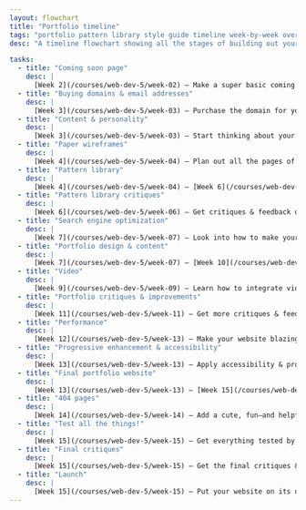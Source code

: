 ```yaml
---
layout: flowchart
title: "Portfolio timeline"
tags: "portfolio pattern library style guide timeline week-by-week overview reference"
desc: "A timeline flowchart showing all the stages of building out your portfolio & the week timings."

tasks:
  - title: "Coming soon page"
    desc: |
      [Week 2](/courses/web-dev-5/week-02) — Make a super basic coming soon page to sit on your domain while you finish your portfolio
  - title: "Buying domains & email addresses"
    desc: |
      [Week 3](/courses/web-dev-5/week-03) — Purchase the domain for your website & email address and set up all the DNS & hosting stuff.
  - title: "Content & personality"
    desc: |
      [Week 3](/courses/web-dev-5/week-03) — Start thinking about your brand’s personality and figure out what content you need on the website & what portfolio pieces you want to display.
  - title: "Paper wireframes"
    desc: |
      [Week 4](/courses/web-dev-5/week-04) — Plan out all the pages of your portfolio and what patterns you need.
  - title: "Pattern library"
    desc: |
      [Week 4](/courses/web-dev-5/week-04) – [Week 6](/courses/web-dev-5/week-06) — Design & develop the pattern library for your portfolio website.
  - title: "Pattern library critiques"
    desc: |
      [Week 6](/courses/web-dev-5/week-06) — Get critiques & feedback on your pattern library to help make your portfolio better.
  - title: "Search engine optimization"
    desc: |
      [Week 7](/courses/web-dev-5/week-07) — Look into how to make your website show up in search results & display properly in social media.
  - title: "Portfolio design & content"
    desc: |
      [Week 7](/courses/web-dev-5/week-07) – [Week 10](/courses/web-dev-5/week-10) — Use the pattern library to fill out all the portfolio’s pages & start inserting the real portfolio pieces.
  - title: "Video"
    desc: |
      [Week 9](/courses/web-dev-5/week-09) — Learn how to integrate video into websites & how to use it on your portfolio.
  - title: "Portfolio critiques & improvements"
    desc: |
      [Week 11](/courses/web-dev-5/week-11) — Get more critiques & feedback on your portfolio so you know what to fix over the next coming weeks.
  - title: "Performance"
    desc: |
      [Week 12](/courses/web-dev-5/week-13) — Make your website blazing fast so potential employers don’t have to spend their valuable time waiting for you big images.
  - title: "Progressive enhancement & accessibility"
    desc: |
      [Week 13](/courses/web-dev-5/week-13) — Apply accessibility & progressive enhancement techniques to improve your portfolio.
  - title: "Final portfolio website"
    desc: |
      [Week 13](/courses/web-dev-5/week-13) – [Week 15](/courses/web-dev-5/week-15) — Finalize all the fiddly-bits and make your portfolio the best it can be!
  - title: "404 pages"
    desc: |
      [Week 14](/courses/web-dev-5/week-14) — Add a cute, fun—and helpful—404 error page to your website.
  - title: "Test all the things!"
    desc: |
      [Week 15](/courses/web-dev-5/week-15) — Get everything tested by everybody to make sure everything works every time.
  - title: "Final critiques"
    desc: |
      [Week 15](/courses/web-dev-5/week-15) — Get the final critiques & feedback on your portfolio to make sure everything is top-notch.
  - title: "Launch"
    desc: |
      [Week 15](/courses/web-dev-5/week-15) — Put your website on its domain and bask in the beauty of your fully complete portfolio website.
---
```

